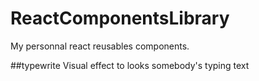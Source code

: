 # ReactComponentsLibrary
My personnal react reusables components.

##typewrite
Visual effect to looks somebody's typing text

##
